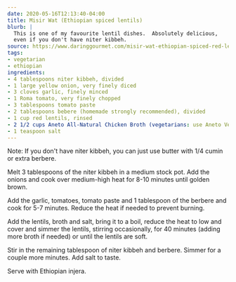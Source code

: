```yaml
---
date: 2020-05-16T12:13:40-04:00
title: Misir Wat (Ethiopian spiced lentils)
blurb: |
  This is one of my favourite lentil dishes.  Absolutely delicious, 
  even if you don't have niter kibbeh.
source: https://www.daringgourmet.com/misir-wat-ethiopian-spiced-red-lentils/
tags:
- vegetarian
- ethiopian
ingredients:
- 4 tablespoons niter kibbeh, divided
- 1 large yellow onion, very finely diced
- 3 cloves garlic, finely minced
- 1 Roma tomato, very finely chopped
- 3 tablespoons tomato paste
- 2 tablespoons bebere (homemade strongly recommended), divided
- 1 cup red lentils, rinsed
- 2 1/2 cups Aneto All-Natural Chicken Broth (vegetarians: use Aneto Vegetable Broth)
- 1 teaspoon salt
---
```


Note: If you don't have niter kibbeh, you can just use butter with 1/4 cumin
or extra berbere.

Melt 3 tablespoons of the niter kibbeh in a medium stock pot.  Add the
onions and cook over medium-high heat for 8-10 minutes until golden brown.

Add the garlic, tomatoes, tomato paste and 1 tablespoon of the berbere and
cook for 5-7 minutes. Reduce the heat if needed to prevent burning.

Add the lentils, broth and salt, bring it to a boil, reduce the heat to
low and cover and simmer the lentils, stirring occasionally, for 40 minutes
(adding more broth if needed) or until the lentils are soft.

Stir in the remaining tablespoon of niter kibbeh and berbere. Simmer for a
couple more minutes. Add salt to taste.

Serve with Ethiopian injera.
